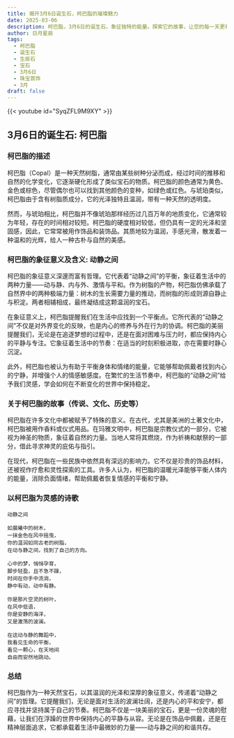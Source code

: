 ```yaml
---
title: 揭开3月6日诞生石，柯巴脂的璀璨魅力
date: 2025-03-06
description: 柯巴脂，3月6日的诞生石，象征独特的能量。探索它的故事，让您的每一天更有意义。
author: 日月星辰
tags:
  - 柯巴脂
  - 诞生石
  - 生辰石
  - 宝石
  - 3月6日
  - 珠宝首饰
  - 3月
draft: false
---
```


{{< youtube id="SyqZFL9M9XY" >}}

## 3月6日的诞生石: 柯巴脂

### 柯巴脂的描述

柯巴脂（Copal）是一种天然树脂，通常由某些树种分泌而成，经过时间的推移和自然的化学变化，它逐渐硬化形成了类似宝石的物质。柯巴脂的颜色通常为黄色、金色或棕色，尽管偶尔也可以找到其他颜色的变种，如绿色或红色。与琥珀类似，柯巴脂由于含有树脂质成分，它的光泽独特且温润，带有一种天然的透明度。

然而，与琥珀相比，柯巴脂并不像琥珀那样经历过几百万年的地质变化，它通常较为年轻，存在的时间相对较短。柯巴脂的硬度相对较低，但仍具有一定的光泽和坚固感，因此，它常常被用作饰品和装饰品。其质地较为温润，手感光滑，散发着一种温和的光辉，给人一种古朴与自然的美感。

### 柯巴脂的象征意义及含义: 动静之间

柯巴脂的象征意义深邃而富有哲理。它代表着“动静之间”的平衡，象征着生活中的两种力量——动与静、内与外、激情与平和。作为树脂的产物，柯巴脂仿佛承载了自然界中的两种极端力量：树木的生长需要力量的推动，而树脂的形成则源自静止与积淀。两者相辅相成，最终凝结成这颗温润的宝石。

在象征意义上，柯巴脂提醒我们在生活中应找到一个平衡点。它所代表的“动静之间”不仅是对外界变化的反映，也是内心的修养与外在行为的协调。柯巴脂的美丽提醒我们，无论是在追逐梦想的过程中，还是在面对困难与压力时，都应保持内心的平静与专注。它象征着生活中的节奏：在适当的时刻积极进取，亦在需要时静心沉淀。

此外，柯巴脂也被认为有助于平衡身体和情绪的能量，它能够帮助佩戴者找到内心的宁静，并增强个人的情感敏感度。在繁忙的生活节奏中，柯巴脂的“动静之间”给予我们灵感，学会如何在不断变化的世界中保持稳定。

### 关于柯巴脂的故事（传说、文化、历史等）

柯巴脂在许多文化中都被赋予了特殊的意义。在古代，尤其是美洲的土著文化中，柯巴脂被用作香料或仪式用品。在玛雅文明中，柯巴脂是宗教仪式的一部分，它被视为神圣的物质，象征着自然的力量。当地人常将其燃烧，作为祈祷和献祭的一部分，借此寻求神灵的庇佑与指引。

在现代，柯巴脂在一些民族中依然具有深远的影响力。它不仅是珍贵的饰品材料，还被视作疗愈和灵性探索的工具。许多人认为，柯巴脂的温暖光泽能够平衡人体内的能量，消除负面情绪，帮助佩戴者恢复情感的平衡和宁静。

### 以柯巴脂为灵感的诗歌

	动静之间
	
	如晨曦中的树木，  
	一抹金色在风中摇曳，  
	你的温润如同古老的树脂，  
	在动与静之间，找到了自己的方向。
	
	心中的梦，悄悄孕育，  
	脚步轻盈，且不急不躁，  
	时间在你手中流淌，  
	静中有动，动中有静。
	
	你是那片空灵的树叶，  
	在风中低语，  
	你是安静的海洋，  
	又是激荡的波澜。
	
	在这动与静的舞蹈中，  
	我看见生命的平衡，  
	看见一颗心，在天地间  
	自由而安然地跳动。

### 总结

柯巴脂作为一种天然宝石，以其温润的光泽和深厚的象征意义，传递着“动静之间”的哲理。它提醒我们，无论是面对生活的波澜壮阔，还是内心的平和安宁，都应寻找并坚持属于自己的节奏。柯巴脂不仅是一块美丽的宝石，更是一份灵魂的慰藉，让我们在浮躁的世界中保持内心的平静与从容。无论是在饰品中佩戴，还是在精神层面追求，它都承载着生活中最微妙的力量——动与静之间的和谐共存。